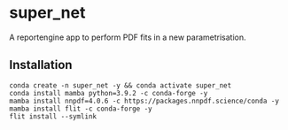 # super_net
A reportengine app to perform PDF fits in a new parametrisation.

## Installation

```
conda create -n super_net -y && conda activate super_net
conda install mamba python=3.9.2 -c conda-forge -y
mamba install nnpdf=4.0.6 -c https://packages.nnpdf.science/conda -y
mamba install flit -c conda-forge -y
flit install --symlink
```
